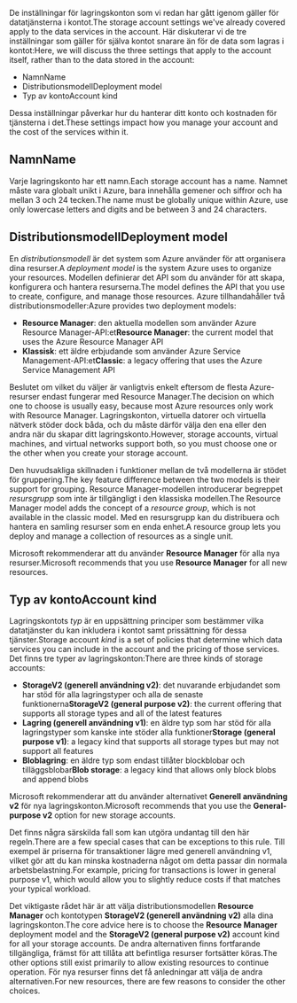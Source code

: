 <span data-ttu-id="ff4e1-101">De inställningar för lagringskonton som vi redan har gått igenom gäller för datatjänsterna i kontot.</span><span class="sxs-lookup"><span data-stu-id="ff4e1-101">The storage account settings we've already covered apply to the data services in the account.</span></span> <span data-ttu-id="ff4e1-102">Här diskuterar vi de tre inställningar som gäller för själva kontot snarare än för de data som lagras i kontot:</span><span class="sxs-lookup"><span data-stu-id="ff4e1-102">Here, we will discuss the three settings that apply to the account itself, rather than to the data stored in the account:</span></span>

- <span data-ttu-id="ff4e1-103">Namn</span><span class="sxs-lookup"><span data-stu-id="ff4e1-103">Name</span></span>
- <span data-ttu-id="ff4e1-104">Distributionsmodell</span><span class="sxs-lookup"><span data-stu-id="ff4e1-104">Deployment model</span></span>
- <span data-ttu-id="ff4e1-105">Typ av konto</span><span class="sxs-lookup"><span data-stu-id="ff4e1-105">Account kind</span></span>

<span data-ttu-id="ff4e1-106">Dessa inställningar påverkar hur du hanterar ditt konto och kostnaden för tjänsterna i det.</span><span class="sxs-lookup"><span data-stu-id="ff4e1-106">These settings impact how you manage your account and the cost of the services within it.</span></span>

## <a name="name"></a><span data-ttu-id="ff4e1-107">Namn</span><span class="sxs-lookup"><span data-stu-id="ff4e1-107">Name</span></span>

<span data-ttu-id="ff4e1-108">Varje lagringskonto har ett namn.</span><span class="sxs-lookup"><span data-stu-id="ff4e1-108">Each storage account has a name.</span></span> <span data-ttu-id="ff4e1-109">Namnet måste vara globalt unikt i Azure, bara innehålla gemener och siffror och ha mellan 3 och 24 tecken.</span><span class="sxs-lookup"><span data-stu-id="ff4e1-109">The name must be globally unique within Azure, use only lowercase letters and digits and be between 3 and 24 characters.</span></span>

## <a name="deployment-model"></a><span data-ttu-id="ff4e1-110">Distributionsmodell</span><span class="sxs-lookup"><span data-stu-id="ff4e1-110">Deployment model</span></span>

<span data-ttu-id="ff4e1-111">En _distributionsmodell_ är det system som Azure använder för att organisera dina resurser.</span><span class="sxs-lookup"><span data-stu-id="ff4e1-111">A _deployment model_ is the system Azure uses to organize your resources.</span></span> <span data-ttu-id="ff4e1-112">Modellen definierar det API som du använder för att skapa, konfigurera och hantera resurserna.</span><span class="sxs-lookup"><span data-stu-id="ff4e1-112">The model defines the API that you use to create, configure, and manage those resources.</span></span> <span data-ttu-id="ff4e1-113">Azure tillhandahåller två distributionsmodeller:</span><span class="sxs-lookup"><span data-stu-id="ff4e1-113">Azure provides two deployment models:</span></span>

- <span data-ttu-id="ff4e1-114">**Resource Manager**: den aktuella modellen som använder Azure Resource Manager-API:et</span><span class="sxs-lookup"><span data-stu-id="ff4e1-114">**Resource Manager**: the current model that uses the Azure Resource Manager API</span></span>
- <span data-ttu-id="ff4e1-115">**Klassisk**: ett äldre erbjudande som använder Azure Service Management-API:et</span><span class="sxs-lookup"><span data-stu-id="ff4e1-115">**Classic**: a legacy offering that uses the Azure Service Management API</span></span>

<span data-ttu-id="ff4e1-116">Beslutet om vilket du väljer är vanligtvis enkelt eftersom de flesta Azure-resurser endast fungerar med Resource Manager.</span><span class="sxs-lookup"><span data-stu-id="ff4e1-116">The decision on which one to choose is usually easy, because most Azure resources only work with Resource Manager.</span></span> <span data-ttu-id="ff4e1-117">Lagringskonton, virtuella datorer och virtuella nätverk stöder dock båda, och du måste därför välja den ena eller den andra när du skapar ditt lagringskonto.</span><span class="sxs-lookup"><span data-stu-id="ff4e1-117">However, storage accounts, virtual machines, and virtual networks support both, so you must choose one or the other when you create your storage account.</span></span>

<span data-ttu-id="ff4e1-118">Den huvudsakliga skillnaden i funktioner mellan de två modellerna är stödet för gruppering.</span><span class="sxs-lookup"><span data-stu-id="ff4e1-118">The key feature difference between the two models is their support for grouping.</span></span> <span data-ttu-id="ff4e1-119">Resource Manager-modellen introducerar begreppet _resursgrupp_ som inte är tillgängligt i den klassiska modellen.</span><span class="sxs-lookup"><span data-stu-id="ff4e1-119">The Resource Manager model adds the concept of a _resource group_, which is not available in the classic model.</span></span> <span data-ttu-id="ff4e1-120">Med en resursgrupp kan du distribuera och hantera en samling resurser som en enda enhet.</span><span class="sxs-lookup"><span data-stu-id="ff4e1-120">A resource group lets you deploy and manage a collection of resources as a single unit.</span></span>

<span data-ttu-id="ff4e1-121">Microsoft rekommenderar att du använder **Resource Manager** för alla nya resurser.</span><span class="sxs-lookup"><span data-stu-id="ff4e1-121">Microsoft recommends that you use **Resource Manager** for all new resources.</span></span>

## <a name="account-kind"></a><span data-ttu-id="ff4e1-122">Typ av konto</span><span class="sxs-lookup"><span data-stu-id="ff4e1-122">Account kind</span></span>

<span data-ttu-id="ff4e1-123">Lagringskontots _typ_ är en uppsättning principer som bestämmer vilka datatjänster du kan inkludera i kontot samt prissättning för dessa tjänster.</span><span class="sxs-lookup"><span data-stu-id="ff4e1-123">Storage account _kind_ is a set of policies that determine which data services you can include in the account and the pricing of those services.</span></span> <span data-ttu-id="ff4e1-124">Det finns tre typer av lagringskonton:</span><span class="sxs-lookup"><span data-stu-id="ff4e1-124">There are three kinds of storage accounts:</span></span>

- <span data-ttu-id="ff4e1-125">**StorageV2 (generell användning v2)**: det nuvarande erbjudandet som har stöd för alla lagringstyper och alla de senaste funktionerna</span><span class="sxs-lookup"><span data-stu-id="ff4e1-125">**StorageV2 (general purpose v2)**: the current offering that supports all storage types and all of the latest features</span></span>
- <span data-ttu-id="ff4e1-126">**Lagring (generell användning v1)**: en äldre typ som har stöd för alla lagringstyper som kanske inte stöder alla funktioner</span><span class="sxs-lookup"><span data-stu-id="ff4e1-126">**Storage (general purpose v1)**: a legacy kind that supports all storage types but may not support all features</span></span>
- <span data-ttu-id="ff4e1-127">**Bloblagring**: en äldre typ som endast tillåter blockblobar och tilläggsblobar</span><span class="sxs-lookup"><span data-stu-id="ff4e1-127">**Blob storage**: a legacy kind that allows only block blobs and append blobs</span></span>

<span data-ttu-id="ff4e1-128">Microsoft rekommenderar att du använder alternativet **Generell användning v2** för nya lagringskonton.</span><span class="sxs-lookup"><span data-stu-id="ff4e1-128">Microsoft recommends that you use the **General-purpose v2** option for new storage accounts.</span></span>

<span data-ttu-id="ff4e1-129">Det finns några särskilda fall som kan utgöra undantag till den här regeln.</span><span class="sxs-lookup"><span data-stu-id="ff4e1-129">There are a few special cases that can be exceptions to this rule.</span></span> <span data-ttu-id="ff4e1-130">Till exempel är priserna för transaktioner lägre med generell användning v1, vilket gör att du kan minska kostnaderna något om detta passar din normala arbetsbelastning.</span><span class="sxs-lookup"><span data-stu-id="ff4e1-130">For example, pricing for transactions is lower in general purpose v1, which would allow you to slightly reduce costs if that matches your typical workload.</span></span>

<span data-ttu-id="ff4e1-131">Det viktigaste rådet här är att välja distributionsmodellen **Resource Manager** och kontotypen **StorageV2 (generell användning v2)** alla dina lagringskonton.</span><span class="sxs-lookup"><span data-stu-id="ff4e1-131">The core advice here is to choose the **Resource Manager** deployment model and the **StorageV2 (general purpose v2)** account kind for all your storage accounts.</span></span> <span data-ttu-id="ff4e1-132">De andra alternativen finns fortfarande tillgängliga, främst för att tillåta att befintliga resurser fortsätter köras.</span><span class="sxs-lookup"><span data-stu-id="ff4e1-132">The other options still exist primarily to allow existing resources to continue operation.</span></span> <span data-ttu-id="ff4e1-133">För nya resurser finns det få anledningar att välja de andra alternativen.</span><span class="sxs-lookup"><span data-stu-id="ff4e1-133">For new resources, there are few reasons to consider the other choices.</span></span>